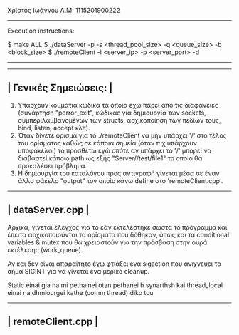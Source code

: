 Χρίστος Ιωάννου
Α.Μ: 1115201900222

------------------------------------------------------------------------------------------------------------------------

Execution instructions:

$ make ALL
$ ./dataServer -p <port> -s <thread_pool_size> -q <queue_size> -b <block_size>
$ ./remoteClient -i <server_ip> -p <server_port> -d <directory>

------------------------------------------------------------------------------------------------------------------------

-----------------------------
|    Γενικές Σημειώσεις:    |
-----------------------------
1) Υπάρχουν κομμάτια κώδικα τα οποία έχω πάρει από τις διαφάνειες (συνάρτηση "perror_exit", κώδικας για δημιουργία των 
   sockets, συμπεριλαμβανομένων των structs, αρχικοποίηση των πεδίων τους, bind, listen, accept κλπ).
2) Όταν δίνετε όρισμα <directory> για το ./remoteClient να μην υπάρχει '/' στο τέλος του ορίσματος καθώς σε κάποια
   σημεία (όταν π.χ υπάρχουν υποφακέλοι) το προσθέτω εγώ οπότε αν υπάρχει το '/' μπορεί να διαβαστεί κάποιο path ως
   εξής "Server//test/file1" το οποίο θα προκαλέσει πρόβλημα.
3) Η δημιουργία του καταλόγου προς αντιγραφή <directory> γίνεται μέσα σε έναν άλλο φάκελο "output" τον οποίο κάνω define
   στο 'remoteClient.cpp'.

-----------------------------
|      dataServer.cpp       |
-----------------------------
Αρχικά, γίνεται έλεγχος για το εάν εκτελέστηκε σωστά το πρόγραμμα και έπειτα αρχικοποιούνται τα ορίσματα που δόθηκαν,
όπως και τα conditional variables & mutex που θα χρειαστούν για την πρόσβαση στην ουρά εκτέλεσης (work_queue).

Αν και δεν είναι απαραίτητο έχω φτιάξει ένα sigaction που ανιχνεύει το σήμα SIGINT για να γίνεται ένα μερικό cleanup.

Static einai gia na mi pethainei otan pethanei h synarthsh kai thread_local einai na dhmiourgei kathe (comm thread) diko tou

-----------------------------
|     remoteClient.cpp      |
-----------------------------
